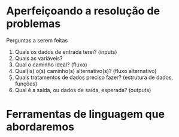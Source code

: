 # Aperfeiçoando a resolução de problemas

Perguntas a serem feitas

1. Quais os dados de entrada terei? (inputs)
2. Quais as variáveis?
3. Qual o caminho ideal? (fluxo)
4. Qual(is) o(s) caminho(s) alternativo(s)? (fluxo alternativo)
5. Quais tratamentos de dados preciso fazer? (estrutura de dados, funções)
6. Qual é a saída, ou dados de saída, esperada? (outputs)


# Ferramentas de linguagem que abordaremos